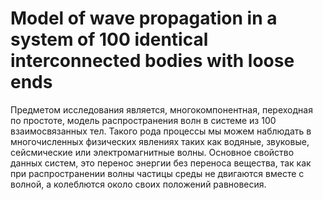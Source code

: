 # Model of wave propagation in a system of 100 identical interconnected bodies with loose ends
Предметом исследования является, многокомпонентная, переходная по простоте, модель распространения волн в системе из 100 взаимосвязанных тел. Такого рода процессы мы можем наблюдать в многочисленных физических явлениях таких как водяные, звуковые, сейсмические или электромагнитные волны. Основное свойство данных систем, это перенос энергии без переноса вещества, так как при распространении волны частицы среды не двигаются вместе с волной, а колеблются около своих положений равновесия.

